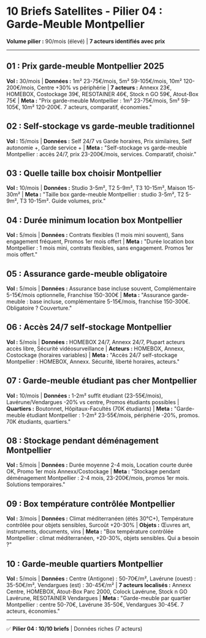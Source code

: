 # 10 Briefs Satellites - Pilier 04 : Garde-Meuble Montpellier

**Volume pilier :** 90/mois (élevé) | **7 acteurs identifiés avec prix**

---

## 01 : Prix garde-meuble Montpellier 2025
**Vol :** 30/mois | **Données :** 1m² 23-75€/mois, 5m² 59-105€/mois, 10m² 120-200€/mois, Centre +30% vs périphérie | **7 acteurs :** Annexx 23€, HOMEBOX, Costockage 39€, RESOTAINER 46€, Stock n GO 59€, Atout-Box 75€ | **Meta :** "Prix garde-meuble Montpellier : 1m² 23-75€/mois, 5m² 59-105€, 10m² 120-200€. 7 acteurs, comparatif, économies."

## 02 : Self-stockage vs garde-meuble traditionnel
**Vol :** 15/mois | **Données :** Self 24/7 vs Garde horaires, Prix similaires, Self autonomie +, Garde service + | **Meta :** "Self-stockage vs garde-meuble Montpellier : accès 24/7, prix 23-200€/mois, services. Comparatif, choisir."

## 03 : Quelle taille box choisir Montpellier
**Vol :** 10/mois | **Données :** Studio 3-5m², T2 5-9m², T3 10-15m², Maison 15-30m² | **Meta :** "Taille box garde-meuble Montpellier : studio 3-5m², T2 5-9m², T3 10-15m². Guide volumes, prix."

## 04 : Durée minimum location box Montpellier
**Vol :** 5/mois | **Données :** Contrats flexibles (1 mois mini souvent), Sans engagement fréquent, Promos 1er mois offert | **Meta :** "Durée location box Montpellier : 1 mois mini, contrats flexibles, sans engagement. Promos 1er mois offert."

## 05 : Assurance garde-meuble obligatoire
**Vol :** 5/mois | **Données :** Assurance base incluse souvent, Complémentaire 5-15€/mois optionnelle, Franchise 150-300€ | **Meta :** "Assurance garde-meuble : base incluse, complémentaire 5-15€/mois, franchise 150-300€. Obligatoire ? Couverture."

## 06 : Accès 24/7 self-stockage Montpellier
**Vol :** 5/mois | **Données :** HOMEBOX 24/7, Annexx 24/7, Plupart acteurs accès libre, Sécurité vidéosurveillance | **Acteurs :** HOMEBOX, Annexx, Costockage (horaires variables) | **Meta :** "Accès 24/7 self-stockage Montpellier : HOMEBOX, Annexx. Sécurité, liberté horaires, acteurs."

## 07 : Garde-meuble étudiant pas cher Montpellier
**Vol :** 10/mois | **Données :** 1-2m² suffit étudiant (23-55€/mois), Lavérune/Vendargues -20% vs centre, Promos étudiants possibles | **Quartiers :** Boutonnet, Hôpitaux-Facultés (70K étudiants) | **Meta :** "Garde-meuble étudiant Montpellier : 1-2m² 23-55€/mois, périphérie -20%, promos. 70K étudiants, quartiers."

## 08 : Stockage pendant déménagement Montpellier
**Vol :** 5/mois | **Données :** Durée moyenne 2-4 mois, Location courte durée OK, Promo 1er mois Annexx/Costockage | **Meta :** "Stockage pendant déménagement Montpellier : 2-4 mois, 23-200€/mois, promos 1er mois. Solutions temporaires."

## 09 : Box température contrôlée Montpellier
**Vol :** 3/mois | **Données :** Climat méditerranéen (étés 30°C+), Température contrôlée pour objets sensibles, Surcoût +20-30% | **Objets :** Œuvres art, instruments, documents, vins | **Meta :** "Box température contrôlée Montpellier : climat méditerranéen, +20-30%, objets sensibles. Qui a besoin ?"

## 10 : Garde-meuble quartiers Montpellier
**Vol :** 5/mois | **Données :** Centre (Antigone) : 50-70€/m², Lavérune (ouest) : 35-50€/m², Vendargues (est) : 30-45€/m² | **7 acteurs localisés :** Annexx Centre, HOMEBOX, Atout-Box Parc 2000, Colock Lavérune, Stock n GO Lavérune, RESOTAINER Vendargues | **Meta :** "Garde-meuble par quartier Montpellier : centre 50-70€, Lavérune 35-50€, Vendargues 30-45€. 7 acteurs, économies."

---

✅ **Pilier 04 : 10/10 briefs** | Données riches (7 acteurs)

